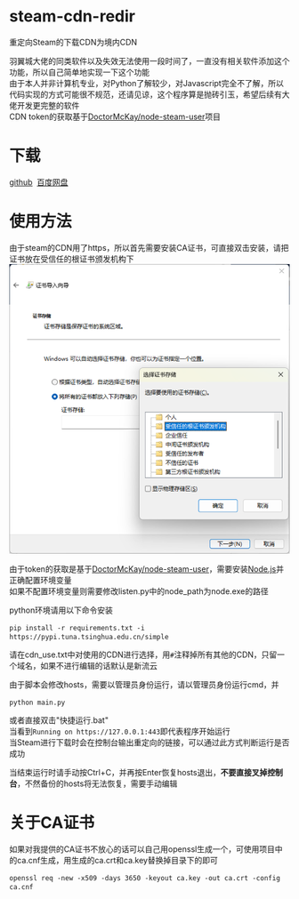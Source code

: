 # steam-cdn-redir
重定向Steam的下载CDN为境内CDN


羽翼城大佬的同类软件以及失效无法使用一段时间了，一直没有相关软件添加这个功能，所以自己简单地实现一下这个功能  
由于本人并非计算机专业，对Python了解较少，对Javascript完全不了解，所以代码实现的方式可能很不规范，还请见谅，这个程序算是抛砖引玉，希望后续有大佬开发更完整的软件  
CDN token的获取基于[DoctorMcKay/node-steam-user](https://github.com/DoctorMcKay/node-steam-user)项目


# 下载
[github](https://github.com/FrankeyLing/steam-cdn-redir/releases/download/0.1/steam_cdn_redir.zip)&nbsp;&nbsp;[百度网盘](https://pan.baidu.com/s/1nEKiza4AakPI2p-39t2ylg?pwd=7ypx)

# 使用方法
由于steam的CDN用了https，所以首先需要安装CA证书，可直接双击安装，请把证书放在受信任的根证书颁发机构下  
![受信任的根证书颁发机构](readme_images/crt.png)

由于token的获取是基于[DoctorMcKay/node-steam-user](https://github.com/DoctorMcKay/node-steam-user)，需要安装[Node.js](https://nodejs.org/en/download)并正确配置环境变量  
如果不配置环境变量则需要修改listen.py中的node_path为node.exe的路径


python环境请用以下命令安装
```
pip install -r requirements.txt -i https://pypi.tuna.tsinghua.edu.cn/simple
```

请在cdn_use.txt中对使用的CDN进行选择，用`#`注释掉所有其他的CDN，只留一个域名，如果不进行编辑的话默认是新流云


由于脚本会修改hosts，需要以管理员身份运行，请以管理员身份运行cmd，并
```
python main.py
```
或者直接双击"快捷运行.bat"  
当看到`Running on https://127.0.0.1:443`即代表程序开始运行  
当Steam进行下载时会在控制台输出重定向的链接，可以通过此方式判断运行是否成功


当结束运行时请手动按Ctrl+C，并再按Enter恢复hosts退出，**不要直接叉掉控制台**，不然备份的hosts将无法恢复，需要手动编辑


# 关于CA证书
如果对我提供的CA证书不放心的话可以自己用openssl生成一个，可使用项目中的ca.cnf生成，用生成的ca.crt和ca.key替换掉目录下的即可  
```
openssl req -new -x509 -days 3650 -keyout ca.key -out ca.crt -config ca.cnf
```

